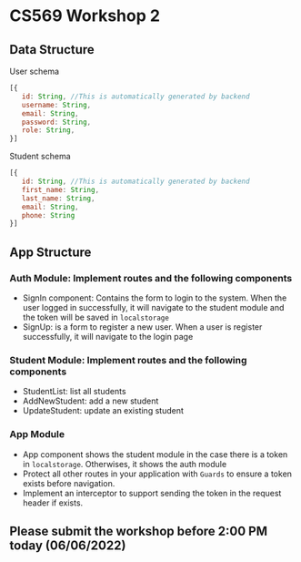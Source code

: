 # CS569 Workshop 2
## Data Structure
User schema
```javascript
[{ 
   id: String, //This is automatically generated by backend
   username: String, 
   email: String, 
   password: String, 
   role: String,
}]
```
Student schema
```javascript
[{ 
   id: String, //This is automatically generated by backend
   first_name: String,
   last_name: String,
   email: String,
   phone: String
}]
```
## App Structure
### Auth Module: Implement routes and the following components
* SignIn component: Contains the form to login to the system. When the user logged in successfully, it will navigate to the student module and the token will be saved in `localstorage`
* SignUp: is a form to register a new user. When a user is register successfully, it will navigate to the login page
### Student Module: Implement routes and the following components
* StudentList: list all students
* AddNewStudent: add a new student
* UpdateStudent: update an existing student
### App Module
* App component shows the student module in the case there is a token in `localstorage`. Otherwises, it shows the auth module
* Protect all other routes in your application with `Guards` to ensure a token exists before navigation.
* Implement an interceptor to support sending the token in the request header if exists.

## Please submit the workshop before 2:00 PM today (06/06/2022)
